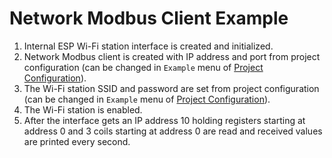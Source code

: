 # Network Modbus Client Example

1. Internal ESP Wi-Fi station interface is created and initialized.
2. Network Modbus client is created with IP address and port from project configuration (can be changed in `Example` menu of [Project Configuration](https://docs.espressif.com/projects/esp-idf/en/latest/esp32/api-reference/kconfig.html)).
3. The Wi-Fi station SSID and password are set from project configuration (can be changed in `Example` menu of [Project Configuration](https://docs.espressif.com/projects/esp-idf/en/latest/esp32/api-reference/kconfig.html)).
4. The Wi-Fi station is enabled.
5. After the interface gets an IP address 10 holding registers starting at address 0 and 3 coils starting at address 0 are read and received values are printed every second.
